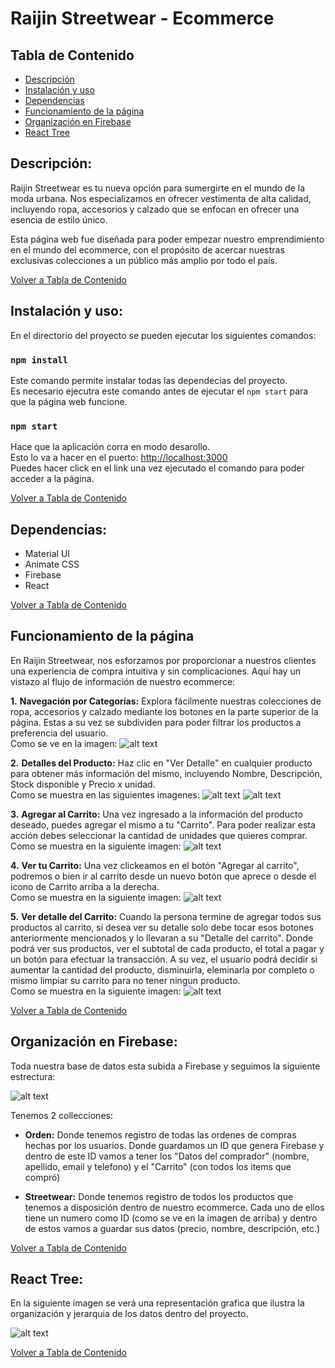 # Raijin Streetwear - Ecommerce

## Tabla de Contenido

- [Descripción](#descripción)
- [Instalación y uso](#instalación-y-uso)
- [Dependencias](#dependencias)
- [Funcionamiento de la página](#funcionamiento-de-la-página)
- [Organización en Firebase](#organización-en-firebase)
- [React Tree](#react-tree)

## Descripción:
Raijin Streetwear es tu nueva opción para sumergirte en el mundo de la moda urbana. Nos especializamos en ofrecer vestimenta de alta calidad, incluyendo ropa, accesorios y calzado que se enfocan en ofrecer una esencia de estilo único.

Esta página web fue diseñada para poder empezar nuestro emprendimiento en el mundo del ecommerce, con el propósito de acercar nuestras exclusivas colecciones a un público más amplio por todo el país.

[Volver a Tabla de Contenido](#tabla-de-contenido)

## Instalación y uso:
En el directorio del proyecto se pueden ejecutar los siguientes comandos:

### `npm install`

Este comando permite instalar todas las dependecias del proyecto.\
Es necesario ejecutra este comando antes de ejecutar el `npm start` para que la página web funcione.

### `npm start`

Hace que la aplicación corra en modo desarollo.\
Esto lo va a hacer en el puerto: [http://localhost:3000](http://localhost:3000)\
Puedes hacer click en el link una vez ejecutado el comando para poder acceder a la página.

[Volver a Tabla de Contenido](#tabla-de-contenido)

## Dependencias:
- Material UI
- Animate CSS
- Firebase
- React

[Volver a Tabla de Contenido](#tabla-de-contenido)

## Funcionamiento de la página
En Raijin Streetwear, nos esforzamos por proporcionar a nuestros clientes una experiencia de compra intuitiva y sin complicaciones. Aquí hay un vistazo al flujo de información de nuestro ecommerce:

**1.** **Navegación por Categorías:** Explora fácilmente nuestras colecciones de ropa, accesorios y calzado mediante los botones en la parte superior de la página. Estas a su vez se subdividen para poder filtrar los productos a preferencia del usuario.\
Como se ve en la imagen:
![alt text](image.png)

**2.** **Detalles del Producto:** Haz clic en "Ver Detalle" en cualquier producto para obtener más información del mismo, incluyendo Nombre, Descripción, Stock disponible y Precio x unidad.\
Como se muestra en las siguientes imagenes:
![alt text](image-1.png)
![alt text](image-2.png)

**3.** **Agregar al Carrito:** Una vez ingresado a la información del producto deseado, puedes agregar el mismo a tu "Carrito". Para poder realizar esta acción debes seleccionar la cantidad de unidades que quieres comprar.\
Como se muestra en la siguiente imagen:
![alt text](image-3.png)

**4.** **Ver tu Carrito:** Una vez clickeamos en el botón "Agregar al carrito", podremos o bien ir al carrito desde un nuevo botón que aprece o desde el icono de Carrito arriba a la derecha.\
Como se muestra en la siguiente imagen:
![alt text](image-4.png)

**5.** **Ver detalle del Carrito:** Cuando la persona termine de agregar todos sus productos al carrito, si desea ver su detalle solo debe tocar esos botones anteriormente mencionados y lo llevaran a su "Detalle del carrito". 
Donde podrá ver sus productos, ver el subtotal de cada producto, el total a pagar y un botón para efectuar la transacción.
A su vez, el usuario podrá decidir si aumentar la cantidad del producto, disminuirla, eleminarla por completo o mismo limpiar su carrito para no tener ningun producto.\
Como se muestra en la siguiente imagen:
![alt text](image-6.png)

[Volver a Tabla de Contenido](#tabla-de-contenido)

## Organización en Firebase:
Toda nuestra base de datos esta subida a Firebase y seguimos la siguiente estrectura:

![alt text](image-8.png)

Tenemos 2 collecciones:
- **Orden:** Donde tenemos registro de todas las ordenes de compras hechas por los usuarios. Donde guardamos un ID que genera Firebase y dentro de este ID vamos a tener los "Datos del comprador" (nombre, apellido, email y telefono) y el "Carrito" (con todos los items que compró)

- **Streetwear:** Donde tenemos registro de todos los productos que tenemos a disposición dentro de nuestro ecommerce. Cada uno de ellos tiene un numero como ID (como se ve en la imagen de arriba) y dentro de estos vamos a guardar sus datos (precio, nombre, descripción, etc.)

[Volver a Tabla de Contenido](#tabla-de-contenido)

## React Tree:
En la siguiente imagen se verá una representación grafica que ilustra la organización y jerarquia de los datos dentro del proyecto.

![alt text](image-7.png)

[Volver a Tabla de Contenido](#tabla-de-contenido)